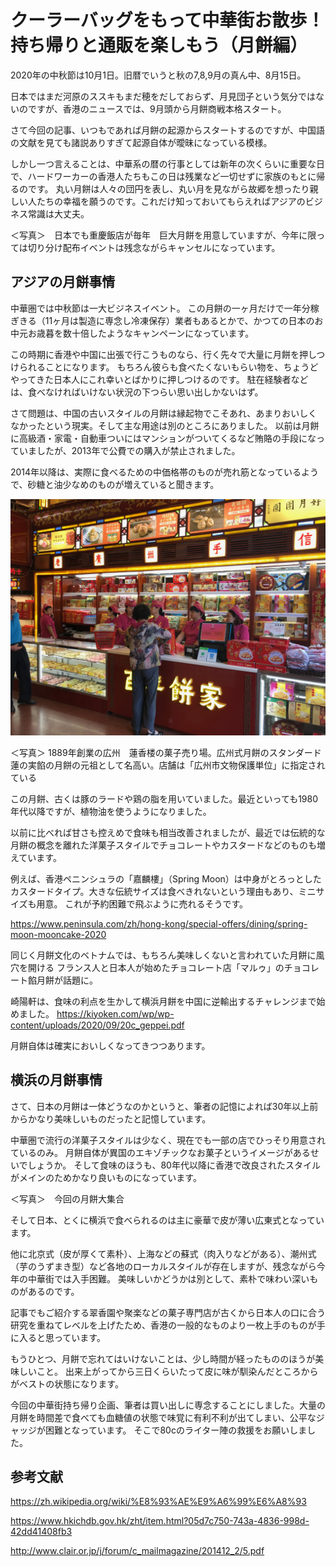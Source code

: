 # クーラーバッグをもって中華街お散歩！持ち帰りと通販を楽しもう（月餅編）


2020年の中秋節は10月1日。旧暦でいうと秋の7,8,9月の真ん中、8月15日。

日本ではまだ河原のススキもまだ穂をだしておらず、月見団子という気分ではないのですが、香港のニュースでは、9月頭から月餅商戦本格スタート。


さて今回の記事、いつもであれば月餅の起源からスタートするのですが、中国語の文献を見ても諸説ありすぎて起源自体が曖昧になっている模様。

しかし一つ言えることは、中華系の暦の行事としては新年の次くらいに重要な日で、ハードワーカーの香港人たちもこの日は残業など一切せずに家族のもとに帰るのです。
丸い月餅は人々の団円を表し、丸い月を見ながら故郷を想ったり親しい人たちの幸福を願うのです。これだけ知っておいてもらえればアジアのビジネス常識は大丈夫。



＜写真＞　日本でも重慶飯店が毎年　巨大月餅を用意していますが、今年に限っては切り分け配布イベントは残念ながらキャンセルになっています。


## アジアの月餅事情

中華圏では中秋節は一大ビジネスイベント。
この月餅の一ヶ月だけで一年分稼ぎきる（11ヶ月は製造に専念し冷凍保存）業者もあるとかで、かつての日本のお中元お歳暮を数十倍したようなキャンペーンになっています。

この時期に香港や中国に出張で行こうものなら、行く先々で大量に月餅を押しつけられることになります。
もちろん彼らも食べたくないもらい物を、ちょうどやってきた日本人にこれ幸いとばかりに押しつけるのです。
駐在経験者などは、食べなければいけない状況の下つらい思い出しかないはず。

さて問題は、中国の古いスタイルの月餅は縁起物でこそあれ、あまりおいしくなかったという現実。そして主な用途は別のところにありました。
以前は月餅に高級酒・家電・自動車ついにはマンションがついてくるなど賄賂の手段になっていましたが、2013年で公費での購入が禁止されました。

2014年以降は、実際に食べるための中価格帯のものが売れ筋となっているようで、砂糖と油少なめのものが増えていると聞きます。

![](images/IMG_2028.jpeg)

＜写真＞ 1889年創業の広州　蓮香楼の菓子売り場。広州式月餅のスタンダード　蓮の実餡の月餅の元祖として名高い。店舗は「広州市文物保護単位」に指定されている

この月餅、古くは豚のラードや鶏の脂を用いていました。最近といっても1980年代以降ですが、植物油を使うようになりました。

以前に比べれば甘さも控えめで食味も相当改善されましたが、最近では伝統的な月餅の概念を離れた洋菓子スタイルでチョコレートやカスタードなどのものも増えています。

例えば、香港ペニンシュラの「嘉麟樓」（Spring Moon）は中身がとろっとしたカスタードタイプ。大きな伝統サイズは食べきれないという理由もあり、ミニサイズも用意。
これが予約困難で飛ぶように売れるそうです。

https://www.peninsula.com/zh/hong-kong/special-offers/dining/spring-moon-mooncake-2020

同じく月餅文化のベトナムでは、もちろん美味しくないと言われていた月餅に風穴を開ける
フランス人と日本人が始めたチョコレート店「マルゥ」のチョコレート餡月餅が話題に。


崎陽軒は、食味の利点を生かして横浜月餅を中国に逆輸出するチャレンジまで始めました。
https://kiyoken.com/wp/wp-content/uploads/2020/09/20c_geppei.pdf

月餅自体は確実においしくなってきつつあります。

## 横浜の月餅事情

さて、日本の月餅は一体どうなのかというと、筆者の記憶によれば30年以上前からかなり美味しいものだったと記憶しています。

中華圏で流行の洋菓子スタイルは少なく、現在でも一部の店でひっそり用意されているのみ。
月餅自体が異国のエキゾチックなお菓子というイメージがあるせいでしょうか。
そして食味のほうも、80年代以降に香港で改良されたスタイルがメインのためかなり良いものになっています。

＜写真＞　今回の月餅大集合

そして日本、とくに横浜で食べられるのは主に豪華で皮が薄い広東式となっています。

他に北京式（皮が厚くて素朴）、上海などの蘇式（肉入りなどがある）、潮州式（芋のうずまき型）など各地のローカルスタイルが存在しますが、残念ながら今年の中華街では入手困難。
美味しいかどうかは別として、素朴で味わい深いものがあるのです。

記事でもご紹介する翠香園や聚楽などの菓子専門店が古くから日本人の口に合う研究を重ねてレベルを上げたため、香港の一般的なものより一枚上手のものが手に入ると思っています。


もうひとつ、月餅で忘れてはいけないことは、少し時間が経ったもののほうが美味しいこと。
出来上がってから三日くらいたって皮に味が馴染んだところからがベストの状態になります。



今回の中華街持ち帰り企画、筆者は買い出しに専念することにしました。大量の月餅を時間差で食べても血糖値の状態で味覚に有利不利が出てしまい、公平なジャッジが困難となっています。
そこで80cのライター陣の救援をお願いしました。


## 参考文献

https://zh.wikipedia.org/wiki/%E8%93%AE%E9%A6%99%E6%A8%93

https://www.hkichdb.gov.hk/zht/item.html?05d7c750-743a-4836-998d-42dd41408fb3

http://www.clair.or.jp/j/forum/c_mailmagazine/201412_2/5.pdf